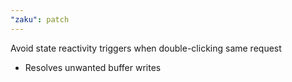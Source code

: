 ```yaml
---
"zaku": patch
---
```


Avoid state reactivity triggers when double-clicking same request

- Resolves unwanted buffer writes
